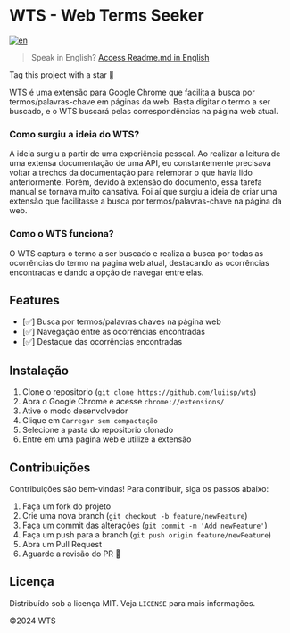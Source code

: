 # WTS - Web Terms Seeker

[![en](https://img.shields.io/badge/lang-en-red.svg)]()
> Speak in English? [Access Readme.md in English]()

Tag this project with a star 🌟

WTS é uma extensão para Google Chrome que facilita a busca por termos/palavras-chave em páginas da web. Basta digitar o termo a ser buscado, e o WTS buscará pelas correspondências na página web atual.

### Como surgiu a ideia do WTS?
A ideia surgiu a partir de uma experiência pessoal. Ao realizar a leitura de uma extensa documentação de uma API, eu constantemente precisava voltar a trechos da documentação para relembrar o que havia lido anteriormente. Porém, devido à extensão do documento, essa tarefa manual se tornava muito cansativa. Foi aí que surgiu a ideia de criar uma extensão que facilitasse a busca por termos/palavras-chave na página da web.

### Como o WTS funciona?
O WTS captura o termo a ser buscado e realiza a busca por todas as ocorrências do termo na pagina web atual, destacando as ocorrências encontradas e dando a opção de navegar entre elas.

## Features
- [✅] Busca por termos/palavras chaves na página web
- [✅] Navegação entre as ocorrências encontradas
- [✅] Destaque das ocorrências encontradas

## Instalação
1. Clone o repositorio (```git clone https://github.com/luiisp/wts```)
2. Abra o Google Chrome e acesse `chrome://extensions/`
3. Ative o modo desenvolvedor
4. Clique em `Carregar sem compactação`
5. Selecione a pasta do repositorio clonado
6. Entre em uma pagina web e utilize a extensão

## Contribuições
Contribuições são bem-vindas! Para contribuir, siga os passos abaixo:
1. Faça um fork do projeto 
2. Crie uma nova branch (`git checkout -b feature/newFeature`)
3. Faça um commit das alterações (`git commit -m 'Add newFeature'`)
4. Faça um push para a branch (`git push origin feature/newFeature`)
5. Abra um Pull Request
6. Aguarde a revisão do PR 🚀

## Licença
Distribuído sob a licença MIT. Veja `LICENSE` para mais informações.

©2024 WTS 



